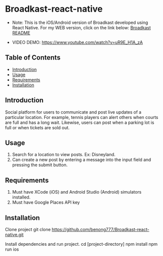 # Broadkast-react-native
* Note: This is the iOS/Android version of Broadkast developed using React Native. For my WEB version, click on the link below:
[Broadkast README](https://github.com/benong777/Broadkast/blob/main/README.md)

* VIDEO DEMO:
https://www.youtube.com/watch?v=uR9E_H1A_zA


## Table of Contents

- [Introduction](#introduction)
- [Usage](#usage)
- [Requirements](#requirements)
- [Installation](#installation)


## Introduction

Social platform for users to communicate and post live updates of a particular location. For example, tennis players can alert others when courts are full and has a long wait.  Likewise, users can post when a parking lot is full or when tickets are sold out.

## Usage

1. Search for a location to view posts. Ex: Disneyland.
2. Can create a new post by entering a message into the input field and pressing the submit button.

## Requirements

1. Must have XCode (iOS) and Android Studio (Android) simulators installed.
2. Must have Google Places API key

## Installation

Clone project
git clone https://github.com/benong777/Broadkast-react-native.git

Install dependencies and run project. 
cd [project-directory]
npm install
npm run ios
